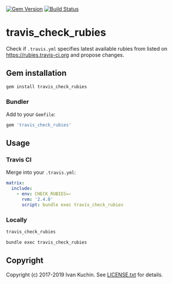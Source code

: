 [![Gem Version](https://img.shields.io/gem/v/travis_check_rubies.svg?style=flat)](https://rubygems.org/gems/travis_check_rubies)
[![Build Status](https://img.shields.io/travis/toy/travis_check_rubies/master.svg?style=flat)](https://travis-ci.org/toy/travis_check_rubies)

# travis\_check\_rubies

Check if `.travis.yml` specifies latest available rubies from listed on https://rubies.travis-ci.org and propose changes.

## Gem installation

```sh
gem install travis_check_rubies
```

### Bundler

Add to your `Gemfile`:

```ruby
gem 'travis_check_rubies'
```

## Usage

### Travis CI

Merge into your `.travis.yml`:

```yaml
matrix:
  include:
    - env: CHECK_RUBIES=✓
      rvm: '2.4.0'
      script: bundle exec travis_check_rubies
```

### Locally

```sh
travis_check_rubies

bundle exec travis_check_rubies
```

## Copyright

Copyright (c) 2017-2019 Ivan Kuchin. See [LICENSE.txt](LICENSE.txt) for details.
